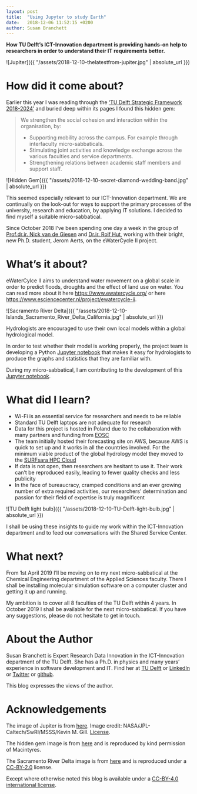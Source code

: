```yaml
---
layout: post
title:  "Using Jupyter to study Earth"
date:   2018-12-06 11:52:15 +0200
author: Susan Branchett
---
```

**How TU Delft’s ICT-Innovation department is providing hands-on help to researchers in order to understand their IT requirements better.**

![Jupiter]({{ "/assets/2018-12-10-thelatestfrom-jupiter.jpg" | absolute_url }})

# How did it come about?
Earlier this year I was reading through the [‘TU Delft Strategic Framework 2018-2024’](https://d1rkab7tlqy5f1.cloudfront.net/TUDelft/Over_TU_Delft/Strategie/Towards%20a%20new%20strategy/TU%20Delft%20Strategic%20Framework%202018-2024%20%28EN%29.pdf) and buried deep within its pages I found this hidden gem:

> We strengthen the social cohesion and interaction within the organisation, by:
> * Supporting mobility across the campus. For example through interfaculty micro-sabbaticals.
> * Stimulating joint activities and knowledge exchange across the various faculties and service departments.
> * Strengthening relations between academic staff members and support staff.


![Hidden Gem]({{ "/assets/2018-12-10-secret-diamond-wedding-band.jpg" | absolute_url }})

This seemed especially relevant to our ICT-Innovation department. We are continually on the look-out for ways to support the primary processes of the university, research and education, by applying IT solutions. I decided to find myself a suitable micro-sabbatical.


Since October 2018 I’ve been spending one day a week in the group of [Prof.dr.ir. Nick van de Giesen](https://www.tudelft.nl/en/staff/n.c.vandegiesen/) and [Dr.ir. Rolf Hut](https://www.tudelft.nl/en/staff/r.w.hut/), working with their bright, new Ph.D. student, Jerom Aerts, on the eWaterCycle II project.

# What’s it about?
eWaterCylce II aims to understand water movement on a global scale in order to predict floods, droughts and the effect of land use on water. You can read more about it here <https://www.ewatercycle.org/> or here <https://www.esciencecenter.nl/project/ewatercycle-ii>.

![Sacramento River Delta]({{ "/assets/2018-12-10-Islands_Sacramento_River_Delta_California.jpg" | absolute_url }})

Hydrologists are encouraged to use their own local models within a global hydrological model.

In order to test whether their model is working properly, the project team is developing a Python [Jupyter notebook](https://jupyter.org/) that makes it easy for hydrologists to produce the graphs and statistics that they are familiar with.

During my micro-sabbatical, I am contributing to the development of this [Jupyter notebook](https://github.com/eWaterCycle/hydro-analyses/blob/master/eosc_pilot/forecast_ensemble_analyses.ipynb).

# What did I learn?
* Wi-Fi is an essential service for researchers and needs to be reliable
* Standard TU Delft laptops are not adequate for research
* Data for this project is hosted in Poland due to the collaboration with many partners and funding from [EOSC](https://ec.europa.eu/research/openscience/index.cfm?pg=open-science-cloud)
* The team initially hosted their forecasting site on AWS, because AWS is quick to set up and it works in all the countries involved. For the minimum viable product of the global hydrology model they moved to the [SURFsara HPC Cloud](https://userinfo.surfsara.nl/systems/hpc-cloud)
* If data is not open, then researchers are hesitant to use it. Their work can’t be reproduced easily, leading to fewer quality checks and less publicity
* In the face of bureaucracy, cramped conditions and an ever growing number of extra required activities, our researchers’ determination and passion for their field of expertise is truly magnificent

![TU Delft light bulb]({{ "/assets/2018-12-10-TU-Delft-light-bulb.jpg" | absolute_url }})

I shall be using these insights to guide my work within the ICT-Innovation department and to feed our conversations with the Shared Service Center.

# What next?
From 1st April 2019 I’ll be moving on to my next micro-sabbatical at the Chemical Engineering department of the Applied Sciences faculty. There I shall be installing molecular simulation software on a computer cluster and getting it up and running.

My ambition is to cover all 8 faculties of the TU Delft within 4 years. In October 2019 I shall be available for the next micro-sabbatical. If you have any suggestions, please do not hesitate to get in touch.

# About the Author
Susan Branchett is Expert Research Data Innovation in the ICT-Innovation department of the TU Delft. She has a Ph.D. in physics and many years’ experience in software development and IT.
Find her at 
[TU Delft](https://www.tudelft.nl/staff/s.e.branchett/) or
[LinkedIn](https://linkedin.com/in/sebranchett) or
[Twitter](https://twitter.com/sebranchett) or
[github](https://github.com/sebranchett).

This blog expresses the views of the author.

# Acknowledgements
The image of Jupiter is from [here](https://www.jpl.nasa.gov/spaceimages/details.php?id=pia21974). Image credit: NASA/JPL-Caltech/SwRI/MSSS/Kevin M. Gill. [License](https://www.jpl.nasa.gov/imagepolicy/).

The hidden gem image is from [here](https://www.macintyres.co.uk/diamond-fancy-wedding-rings-/8075-18ct-yellow-gold-secret-diamond-wedding-band.html) and is reproduced by kind permission of Macintyres.

The Sacramento River Delta image is from [here](https://commons.wikimedia.org/wiki/File:Islands,_Sacramento_River_Delta,_California.jpg) and is reproduced under a [CC-BY-2.0](https://creativecommons.org/licenses/by/2.0/) license.

Except where otherwise noted this blog is available under a [CC-BY-4.0 international license](https://creativecommons.org/licenses/by/4.0/).
